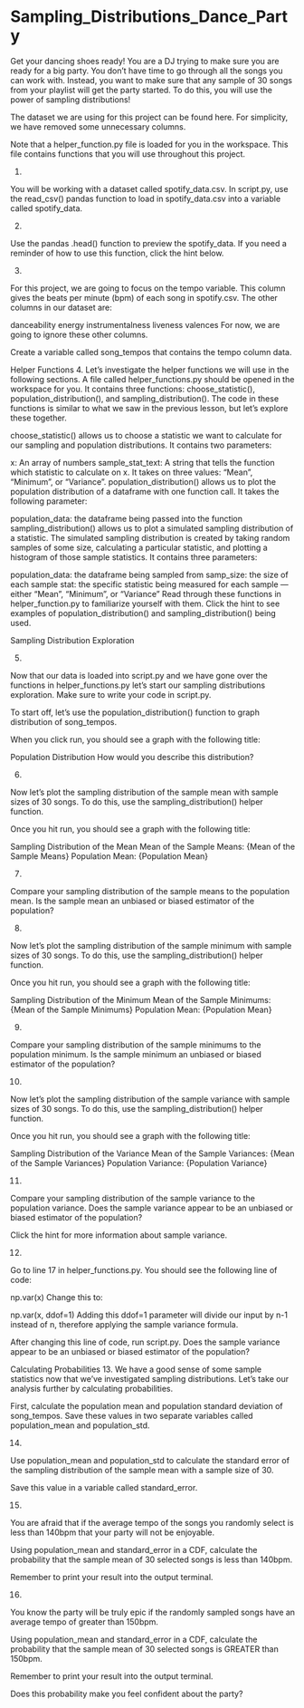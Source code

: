 # Sampling_Distributions_Dance_Party

Get your dancing shoes ready! You are a DJ trying to make sure you are ready for a big party. 
You don’t have time to go through all the songs you can work with. 
Instead, you want to make sure that any sample of 30 songs from your playlist will get the party started. 
To do this, you will use the power of sampling distributions!

The dataset we are using for this project can be found here. For simplicity, we have removed some unnecessary columns.

Note that a helper_function.py file is loaded for you in the workspace. 
This file contains functions that you will use throughout this project. 



1.
You will be working with a dataset called spotify_data.csv. In script.py, use the read_csv() pandas function to load in spotify_data.csv into a variable called spotify_data.


2.
Use the pandas .head() function to preview the spotify_data. If you need a reminder of how to use this function, click the hint below.



3.
For this project, we are going to focus on the tempo variable. This column gives the beats per minute (bpm) of each song in spotify.csv. The other columns in our dataset are:

danceability
energy
instrumentalness
liveness
valences
For now, we are going to ignore these other columns.

Create a variable called song_tempos that contains the tempo column data.



Helper Functions
4.
Let’s investigate the helper functions we will use in the following sections. 
A file called helper_functions.py should be opened in the workspace for you. 
It contains three functions: choose_statistic(), population_distribution(), and sampling_distribution(). 
The code in these functions is similar to what we saw in the previous lesson, but let’s explore these together.

choose_statistic() allows us to choose a statistic we want to calculate for our sampling and population distributions. 
It contains two parameters:

x: An array of numbers
sample_stat_text: A string that tells the function which statistic to calculate on x. It takes on three values: “Mean”, “Minimum”, or “Variance”.
population_distribution() allows us to plot the population distribution of a dataframe with one function call. 
It takes the following parameter:

population_data: the dataframe being passed into the function
sampling_distribution() allows us to plot a simulated sampling distribution of a statistic. 
The simulated sampling distribution is created by taking random samples of some size, calculating a particular statistic, 
and plotting a histogram of those sample statistics. 
It contains three parameters:

population_data: the dataframe being sampled from
samp_size: the size of each sample
stat: the specific statistic being measured for each sample — either “Mean”, “Minimum”, or “Variance”
Read through these functions in helper_function.py to familiarize yourself with them. Click the hint to see examples of population_distribution() and sampling_distribution() being used.



Sampling Distribution Exploration

5.
Now that our data is loaded into script.py and we have gone over the functions in helper_functions.py let’s start our sampling distributions exploration. Make sure to write your code in script.py.

To start off, let’s use the population_distribution() function to graph distribution of song_tempos.

When you click run, you should see a graph with the following title:

Population Distribution
How would you describe this distribution?


6.
Now let’s plot the sampling distribution of the sample mean with sample sizes of 30 songs. To do this, use the sampling_distribution() helper function.

Once you hit run, you should see a graph with the following title:

Sampling Distribution of the Mean
Mean of the Sample Means: {Mean of the Sample Means} 
Population Mean: {Population Mean}


7.
Compare your sampling distribution of the sample means to the population mean. Is the sample mean an unbiased or biased estimator of the population?



8.
Now let’s plot the sampling distribution of the sample minimum with sample sizes of 30 songs. To do this, use the sampling_distribution() helper function.

Once you hit run, you should see a graph with the following title:

Sampling Distribution of the Minimum
Mean of the Sample Minimums: {Mean of the Sample Minimums}
Population Mean: {Population Mean}

9.
Compare your sampling distribution of the sample minimums to the population minimum. Is the sample minimum an unbiased or biased estimator of the population?



10.
Now let’s plot the sampling distribution of the sample variance with sample sizes of 30 songs. To do this, use the sampling_distribution() helper function.

Once you hit run, you should see a graph with the following title:

Sampling Distribution of the Variance
Mean of the Sample Variances: {Mean of the Sample Variances}
Population Variance: {Population Variance}


11.
Compare your sampling distribution of the sample variance to the population variance. Does the sample variance appear to be an unbiased or biased estimator of the population?

Click the hint for more information about sample variance.


12.
Go to line 17 in helper_functions.py. You should see the following line of code:

np.var(x)
Change this to:

np.var(x, ddof=1)
Adding this ddof=1 parameter will divide our input by n-1 instead of n, therefore applying the sample variance formula.

After changing this line of code, run script.py. Does the sample variance appear to be an unbiased or biased estimator of the population?



Calculating Probabilities
13.
We have a good sense of some sample statistics now that we’ve investigated sampling distributions. Let’s take our analysis further by calculating probabilities.

First, calculate the population mean and population standard deviation of song_tempos. Save these values in two separate variables called population_mean and population_std.



14.
Use population_mean and population_std to calculate the standard error of the sampling distribution of the sample mean with a sample size of 30.

Save this value in a variable called standard_error.


15.
You are afraid that if the average tempo of the songs you randomly select is less than 140bpm that your party will not be enjoyable.

Using population_mean and standard_error in a CDF, calculate the probability that the sample mean of 30 selected songs is less than 140bpm.

Remember to print your result into the output terminal.


16.
You know the party will be truly epic if the randomly sampled songs have an average tempo of greater than 150bpm.

Using population_mean and standard_error in a CDF, calculate the probability that the sample mean of 30 selected songs is GREATER than 150bpm.

Remember to print your result into the output terminal.

Does this probability make you feel confident about the party?
